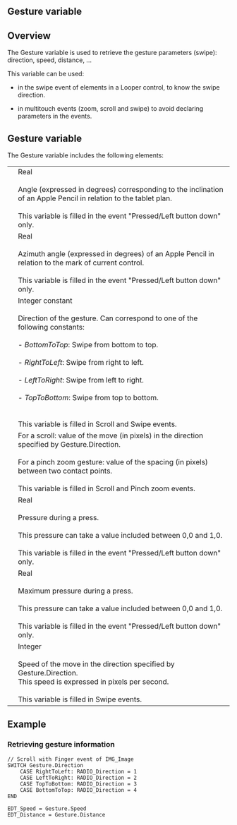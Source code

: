 
## Gesture variable
			

<a name="NOTE1"></a>
<a name="NOTE1_1"></a>


## Overview
<a name="overview_ELTTEXTE000176"></a>
The Gesture variable is used to retrieve the gesture parameters (swipe): direction, speed, distance, ...

This variable can be used: 

- in the swipe event of elements in a Looper control, to know the swipe direction. 

- in multitouch events (zoom, scroll and swipe) to avoid declaring parameters in the events. 






<a name="NOTE2"></a>
<a name="NOTE2_1"></a>


## Gesture variable
<a name="gesture_variable_ELTTEXTE000200"></a>
The Gesture variable includes the following elements:


|   |   |
| --- | --- |
|   | Real<br><br>Angle (expressed in degrees) corresponding to the inclination of an Apple Pencil in relation to the tablet plan.<br><br>This variable is filled in the event "Pressed/Left button down" only. |
|   | Real<br><br>Azimuth angle (expressed in degrees) of an Apple Pencil in relation to the mark of current control.<br><br>This variable is filled in the event "Pressed/Left button down" only. |
|   | Integer constant<br><br>Direction of the gesture. Can correspond to one of the following constants:<br><br>- *BottomToTop*: Swipe from bottom to top.<br><br>- *RightToLeft*: Swipe from right to left.<br><br>- *LeftToRight*: Swipe from left to right.<br><br>- *TopToBottom*: Swipe from top to bottom.<br><br><br>This variable is filled in Scroll and Swipe events. |
|   | For a scroll: value of the move (in pixels) in the direction specified by Gesture.Direction.<br><br>For a pinch zoom gesture: value of the spacing (in pixels) between two contact points.<br><br>This variable is filled in Scroll and Pinch zoom events. |
|   | Real<br><br>Pressure during a press.<br><br>This pressure can take a value included between 0,0 and 1,0.<br><br>This variable is filled in the event "Pressed/Left button down" only. |
|   | Real<br><br>Maximum pressure during a press.<br><br>This pressure can take a value included between 0,0 and 1,0.<br><br>This variable is filled in the event "Pressed/Left button down" only. |
|   | Integer<br><br>Speed of the move in the direction specified by Gesture.Direction. <br>This speed is expressed in pixels per second.<br><br>This variable is filled in Swipe events. |



<a name="NOTE3"></a>
<a name="NOTE3_1"></a>


## Example
<a name="example_ELTTEXTE000224"></a>


### Retrieving gesture information
<a name="retrieving_gesture_information_ELTPARAGRAPHE000127"></a>


```wl
// Scroll with Finger event of IMG_Image
SWITCH Gesture.Direction
	CASE RightToLeft: RADIO_Direction = 1
	CASE LeftToRight: RADIO_Direction = 2
	CASE TopToBottom: RADIO_Direction = 3
	CASE BottomToTop: RADIO_Direction = 4
END

EDT_Speed = Gesture.Speed
EDT_Distance = Gesture.Distance
```



